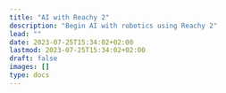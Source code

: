 ```yaml
---
title: "AI with Reachy 2"
description: "Begin AI with robotics using Reachy 2"
lead: ""
date: 2023-07-25T15:34:02+02:00
lastmod: 2023-07-25T15:34:02+02:00
draft: false
images: []
type: docs
---
```

